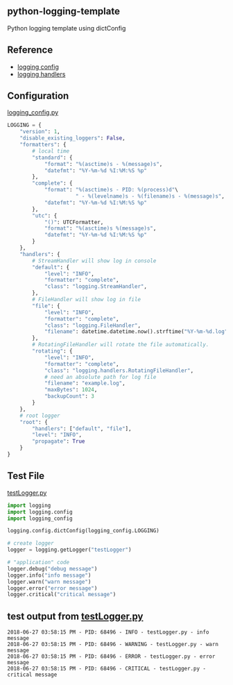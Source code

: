 python-logging-template
---
Python logging template using dictConfig

Reference
---
- [logging config](https://docs.python.org/2/library/logging.config.html)
- [logging handlers](https://docs.python.org/2/library/logging.handlers.html)

Configuration
---
[logging_config.py](./logging_config.py)
```python
LOGGING = {
    "version": 1,
    "disable_existing_loggers": False,
    "formatters": {
        # local time
        "standard": { 
            "format": "%(asctime)s - %(message)s",
            "datefmt": "%Y-%m-%d %I:%M:%S %p"
        },
        "complete": {
            "format": "%(asctime)s - PID: %(process)d"\
                      " - %(levelname)s - %(filename)s - %(message)s",
            "datefmt": "%Y-%m-%d %I:%M:%S %p"
        },
        "utc": {
            "()": UTCFormatter,
            "format": "%(asctime)s %(message)s",
            "datefmt": "%Y-%m-%d %I:%M:%S %p"
        }
    },
    "handlers": {
        # StreamHandler will show log in console
        "default": { 
            "level": "INFO",
            "formatter": "complete",
            "class": "logging.StreamHandler",
        },
        # FileHandler will show log in file
        "file": { 
            "level": "INFO",
            "formatter": "complete",
            "class": "logging.FileHandler",
            "filename": datetime.datetime.now().strftime("%Y-%m-%d.log"),
        },
        # RotatingFileHandler will rotate the file automatically.
        "rotating": { 
            "level": "INFO",
            "formatter": "complete",
            "class": "logging.handlers.RotatingFileHandler",
            # need an absolute path for log file
            "filename": "example.log",
            "maxBytes": 1024,
            "backupCount": 3
        }
    },
    # root logger
    "root": {
        "handlers": ["default", "file"],
        "level": "INFO",
        "propagate": True
    }
}
```
Test File
---
[testLogger.py](./testLogger.py)
```python
import logging
import logging.config
import logging_config

logging.config.dictConfig(logging_config.LOGGING)

# create logger
logger = logging.getLogger("testLogger")

# "application" code
logger.debug("debug message")
logger.info("info message")
logger.warn("warn message")
logger.error("error message")
logger.critical("critical message")
```

test output from [testLogger.py](./testLogger.py)
---
```
2018-06-27 03:58:15 PM - PID: 68496 - INFO - testLogger.py - info message
2018-06-27 03:58:15 PM - PID: 68496 - WARNING - testLogger.py - warn message
2018-06-27 03:58:15 PM - PID: 68496 - ERROR - testLogger.py - error message
2018-06-27 03:58:15 PM - PID: 68496 - CRITICAL - testLogger.py - critical message
```
